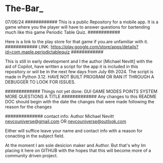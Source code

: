 # The-Bar_
07/06/24
############
This is a public Repository for a mobile app.
It is a game where you the player will have to answer questions for bartending much like this game Periodic Table Quiz. 
############

Here is a link to the play store for that game
if you.are unfamiliar with it.
############
LINK:
https://play.google.com/store/apps/details?id=com.maple.periodictablequiz
############

This is still in early development and I the author [Michael Nevitt] with the aid of Copilot, have written a script for the app it is included in this repository or wiil
be in the next few days from July 6th 2024.
The script is made in Python 3.12.
HAVE NOT BUILT PROGRAM OR RAN IT THROUGH A DEBUGGER TO LOOK FOR ISSUES. 


#############
Things not yet done:
GUI 
GAME MODES
POINTS SYSTEM
MORE QUESTIONS
A TITLE
#############
Any changes to this README DOC should begin with the date the changes that were made following the reason for the changes 

##############
contact info:
Author 
Michael Nevitt
nevcouniverse@gmail.com OR nevcouniverse@outlook.com

Either will suffice leave your name and contact info with a reason for conacting in the subject field. 

At the moment I am sole desicion maker and Author. But that's why Im placing it here on GITHUB with the hopes that this will become more of a community driven project. 








